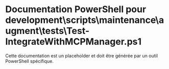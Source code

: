# Documentation PowerShell pour development\scripts\maintenance\augment\tests\Test-IntegrateWithMCPManager.ps1

Cette documentation est un placeholder et doit être générée par un outil PowerShell spécifique.
